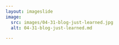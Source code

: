 ```yaml
---
layout: imageslide
image:
  src: images/04-31-blog-just-learned.jpg
  alt: 04-31-blog-just-learned.md

---
```

